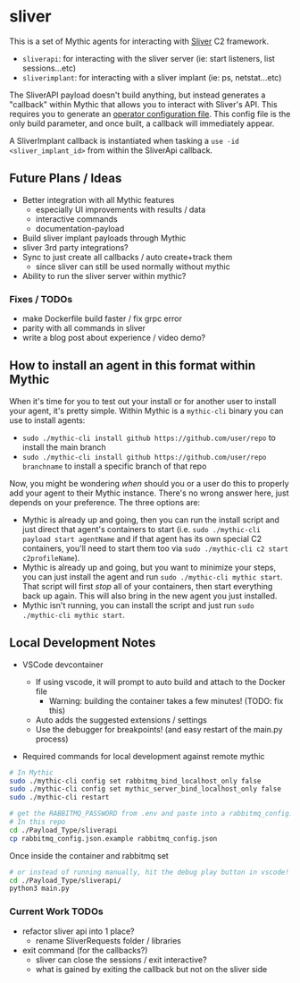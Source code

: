# sliver

This is a set of Mythic agents for interacting with [Sliver](https://sliver.sh/) C2 framework.

- `sliverapi`: for interacting with the sliver server (ie: start listeners, list sessions...etc)
- `sliverimplant`: for interacting with a sliver implant (ie: ps, netstat...etc)

The SliverAPI payload doesn't build anything, but instead generates a "callback" within Mythic that allows you to interact with Sliver's API. This requires you to generate an [operator configuration file](https://sliver.sh/docs?name=Multi-player+Mode). This config file is the only build parameter, and once built, a callback will immediately appear.

A SliverImplant callback is instantiated when tasking a `use -id <sliver_implant_id>` from within the SliverApi callback. 

## Future Plans / Ideas

- Better integration with all Mythic features
  - especially UI improvements with results / data
  - interactive commands
  - documentation-payload
- Build sliver implant payloads through Mythic
- sliver 3rd party integrations?
- Sync to just create all callbacks / auto create+track them
  - since sliver can still be used normally without mythic
- Ability to run the sliver server within mythic?

### Fixes / TODOs

- make Dockerfile build faster / fix grpc error
- parity with all commands in sliver
- write a blog post about experience / video demo?

## How to install an agent in this format within Mythic

When it's time for you to test out your install or for another user to install your agent, it's pretty simple. Within Mythic is a `mythic-cli` binary you can use to install agents:

- `sudo ./mythic-cli install github https://github.com/user/repo` to install the main branch
- `sudo ./mythic-cli install github https://github.com/user/repo branchname` to install a specific branch of that repo

Now, you might be wondering _when_ should you or a user do this to properly add your agent to their Mythic instance. There's no wrong answer here, just depends on your preference. The three options are:

- Mythic is already up and going, then you can run the install script and just direct that agent's containers to start (i.e. `sudo ./mythic-cli payload start agentName` and if that agent has its own special C2 containers, you'll need to start them too via `sudo ./mythic-cli c2 start c2profileName`).
- Mythic is already up and going, but you want to minimize your steps, you can just install the agent and run `sudo ./mythic-cli mythic start`. That script will first _stop_ all of your containers, then start everything back up again. This will also bring in the new agent you just installed.
- Mythic isn't running, you can install the script and just run `sudo ./mythic-cli mythic start`.

## Local Development Notes

<!-- TODO: clean this up with better notes, starting with requirements and 'git clone' (all steps) -->

- VSCode devcontainer

  - If using vscode, it will prompt to auto build and attach to the Docker file
    - Warning: building the container takes a few minutes! (TODO: fix this)
  - Auto adds the suggested extensions / settings
  - Use the debugger for breakpoints! (and easy restart of the main.py process)

- Required commands for local development against remote mythic

```bash
# In Mythic
sudo ./mythic-cli config set rabbitmq_bind_localhost_only false
sudo ./mythic-cli config set mythic_server_bind_localhost_only false
sudo ./mythic-cli restart

# get the RABBITMQ_PASSWORD from .env and paste into a rabbitmq_config.json
# In this repo
cd ./Payload_Type/sliverapi
cp rabbitmq_config.json.example rabbitmq_config.json
```

<!-- TODO: describe example setup with ubuntu vm running both mythic and sliver -->

Once inside the container and rabbitmq set

```bash
# or instead of running manually, hit the debug play button in vscode!
cd ./Payload_Type/sliverapi/
python3 main.py
```

### Current Work TODOs

- refactor sliver api into 1 place?
  - rename SliverRequests folder / libraries
- exit command (for the callbacks?)
  - sliver can close the sessions / exit interactive?
  - what is gained by exiting the callback but not on the sliver side
